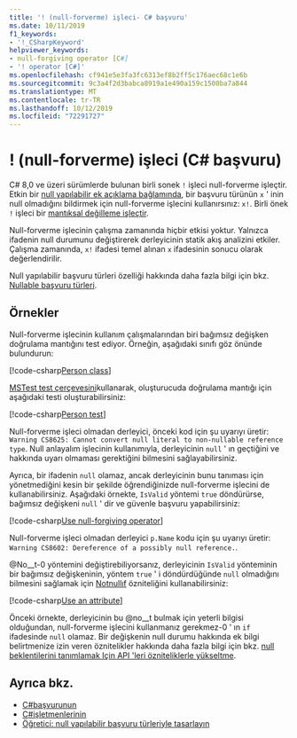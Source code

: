 ```yaml
---
title: '! (null-forverme) işleci- C# başvuru'
ms.date: 10/11/2019
f1_keywords:
- '!_CSharpKeyword'
helpviewer_keywords:
- null-forgiving operator [C#]
- '! operator [C#]'
ms.openlocfilehash: cf941e5e3fa3fc6313ef8b2ff5c176aec68c1e6b
ms.sourcegitcommit: 9c3a4f2d3babca8919a1e490a159c1500ba7a844
ms.translationtype: MT
ms.contentlocale: tr-TR
ms.lasthandoff: 10/12/2019
ms.locfileid: "72291727"
---
```

# <a name="-null-forgiving-operator-c-reference"></a>! (null-forverme) işleci (C# başvuru)

C# 8,0 ve üzeri sürümlerde bulunan birli sonek `!` işleci null-forverme işleçtir. Etkin bir [null yapılabilir ek açıklama bağlamında](../../nullable-references.md#nullable-annotation-context), bir başvuru türünün `x` ' inin null olmadığını bildirmek için null-forverme işlecini kullanırsınız: `x!`. Birli önek `!` işleci bir [mantıksal değilleme işleçtir](boolean-logical-operators.md#logical-negation-operator-).

Null-forverme işlecinin çalışma zamanında hiçbir etkisi yoktur. Yalnızca ifadenin null durumunu değiştirerek derleyicinin statik akış analizini etkiler. Çalışma zamanında, `x!` ifadesi temel alınan `x` ifadesinin sonucu olarak değerlendirilir.

Null yapılabilir başvuru türleri özelliği hakkında daha fazla bilgi için bkz. [Nullable başvuru türleri](../../nullable-references.md).

## <a name="examples"></a>Örnekler

Null-forverme işlecinin kullanım çalışmalarından biri bağımsız değişken doğrulama mantığını test ediyor. Örneğin, aşağıdaki sınıfı göz önünde bulundurun:

[!code-csharp[Person class](~/samples/csharp/language-reference/operators/NullForgivingOperator.cs#PersonClass)]

[MSTest test çerçevesini](../../../core/testing/unit-testing-with-mstest.md)kullanarak, oluşturucuda doğrulama mantığı için aşağıdaki testi oluşturabilirsiniz:

[!code-csharp[Person test](~/samples/csharp/language-reference/operators/NullForgivingOperator.cs#TestPerson)]

Null-forverme işleci olmadan derleyici, önceki kod için şu uyarıyı üretir: `Warning CS8625: Cannot convert null literal to non-nullable reference type`. Null anlayalım işlecinin kullanımıyla, derleyicinin `null` ' ın geçtiğini ve hakkında uyarı olmaması gerektiğini bilmesini sağlayabilirsiniz.

Ayrıca, bir ifadenin `null` olamaz, ancak derleyicinin bunu tanıması için yönetmediğini kesin bir şekilde öğrendiğinizde null-forverme işlecini de kullanabilirsiniz. Aşağıdaki örnekte, `IsValid` yöntemi `true` döndürürse, bağımsız değişkeni `null` ' dir ve güvenle başvuru yapabilirsiniz:

[!code-csharp[Use null-forgiving operator](~/samples/csharp/language-reference/operators/NullForgivingOperator.cs#UseNullForgiving)]

Null-forverme işleci olmadan derleyici `p.Name` kodu için şu uyarıyı üretir: `Warning CS8602: Dereference of a possibly null reference.`.

@No__t-0 yöntemini değiştirebiliyorsanız, derleyicinin `IsValid` yönteminin bir bağımsız değişkeninin, yöntem `true` ' i döndürdüğünde `null` olmadığını bilmesini sağlamak için [Notnullıf](xref:System.Diagnostics.CodeAnalysis.NotNullWhenAttribute) özniteliğini kullanabilirsiniz:

[!code-csharp[Use an attribute](~/samples/csharp/language-reference/operators/NullForgivingOperator.cs#UseAttribute)]

Önceki örnekte, derleyicinin bu @no__t bulmak için yeterli bilgisi olduğundan, null-forverme işlecini kullanmanız gerekmez-0 ' ın `if` ifadesinde `null` olamaz. Bir değişkenin null durumu hakkında ek bilgi belirtmenize izin veren öznitelikler hakkında daha fazla bilgi için bkz. [null beklentilerini tanımlamak Için API 'leri özniteliklerle yükseltme](../../nullable-attributes.md).

## <a name="see-also"></a>Ayrıca bkz.

- [C#başvurunun](../index.md)
- [C#işletmenlerinin](index.md)
- [Öğretici: null yapılabilir başvuru türleriyle tasarlayın](../../tutorials/nullable-reference-types.md)
